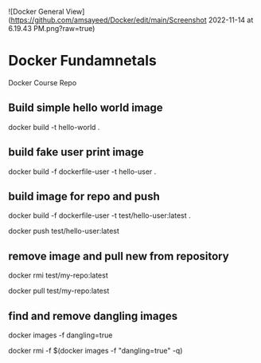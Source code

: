![Docker General View](https://github.com/amsayeed/Docker/edit/main/Screenshot 2022-11-14 at 6.19.43 PM.png?raw=true)
# Docker Fundamnetals
 Docker Course Repo

## Build simple hello world image
docker build -t hello-world .

## build fake user print image
docker build -f dockerfile-user -t hello-user .

## build image for repo and push
docker build -f dockerfile-user -t test/hello-user:latest .

docker push test/hello-user:latest


## remove image and pull new from repository
docker rmi test/my-repo:latest

docker pull test/my-repo:latest

## find and remove dangling images
docker images -f dangling=true

docker rmi -f $(docker images -f "dangling=true" -q)
